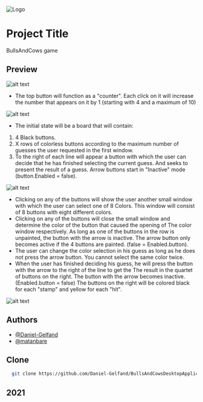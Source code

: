
![Logo](https://www.linkpicture.com/q/linkedin_banner_image_2_5.png)


# Project Title

BullsAndCows game 


## Preview

![alt text](https://www.linkpicture.com/q/Screenshot_1_46.jpg)

* The top button will function as a "counter". Each click on it will increase the number that appears on it by 1 (starting with 4 and a maximum of 10)

![alt text](https://www.linkpicture.com/q/Screenshot_2_26.jpg)

* The initial state will be a board that will contain:
1. 4 Black buttons.
2. X rows of colorless buttons according to the maximum number of guesses the user requested in the first window.
3. To the right of each line will appear a button with which the user can decide that he has finished selecting the current guess.
And seeks to present the result of a guess. Arrow buttons start in "Inactive" mode
(button.Enabled = false).

![alt text](https://www.linkpicture.com/q/Screenshot_3_14.jpg)

* Clicking on any of the buttons will show the user another small window with which the user can select one of 8
Colors. This window will consist of 8 buttons with eight different colors.
* Clicking on any of the buttons will close the small window and determine the color of the button that caused the opening of
The color window respectively. As long as one of the buttons in the row is unpainted, the button with the arrow is inactive.
  The arrow button only becomes active if the 4 buttons are painted. (false = Enabled.button).
* The user can change the color selection in his guess as long as he does not press the arrow button.
You cannot select the same color twice.
* When the user has finished deciding his guess, he will press the button with the arrow to the right of the line to get the
The result in the quartet of buttons on the right. The button with the arrow becomes inactive. (Enabled.button = false)
The buttons on the right will be colored black for each "stamp" and yellow for each "hit".

![alt text](https://www.linkpicture.com/q/Screenshot_4_17.jpg)





## Authors

- [@Daniel-Gelfand](https://github.com/Daniel-Gelfand)
- [@matanbare](https://github.com/matanbare)

## Clone 

```bash
  git clone https://github.com/Daniel-Gelfand/BullsAndCowsDesktopApplication.git
```

## 2021
